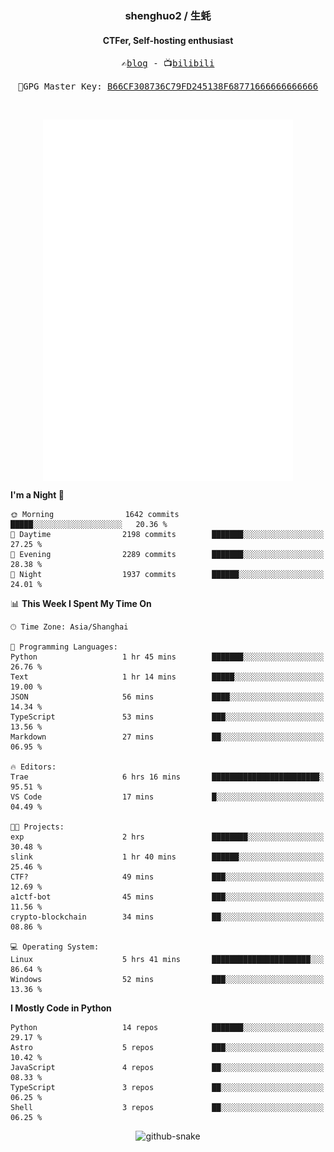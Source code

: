 <h3 align="center"> shenghuo2 / 生蚝 </h3>
<h4 align="center" >CTFer, Self-hosting enthusiast</h3>


<p align="center">
  <samp>
    ✍️<a href="https://blog.shenghuo2.top/">blog</a> -
    📺<a href="https://space.bilibili.com/85894935">bilibili</a>
  </samp>
</p>
<p align="center">
  <samp>
     🔐GPG Master Key: <a align="center" href="https://github.com/shenghuo2.gpg">B66CF308736C79FD245138F68771666666666666</a>
  </samp>
</p>
<br>
<p align="center">
  <a href="https://github.com/shenghuo2">
    <img width="400" align="top" src="https://github.com/shenghuo2/shenghuo2/blob/main/metrics.left.svg" />
  </a>
  <a href="https://github.com/shenghuo2">
    <img width="400" align="top" src="https://github.com/shenghuo2/shenghuo2/blob/main/metrics.right.svg" />
  </a>
</p>


<!--START_SECTION:waka-->
**I'm a Night 🦉** 

```text
🌞 Morning                1642 commits        █████░░░░░░░░░░░░░░░░░░░░   20.36 % 
🌆 Daytime                2198 commits        ███████░░░░░░░░░░░░░░░░░░   27.25 % 
🌃 Evening                2289 commits        ███████░░░░░░░░░░░░░░░░░░   28.38 % 
🌙 Night                  1937 commits        ██████░░░░░░░░░░░░░░░░░░░   24.01 % 
```


📊 **This Week I Spent My Time On** 

```text
🕑︎ Time Zone: Asia/Shanghai

💬 Programming Languages: 
Python                   1 hr 45 mins        ███████░░░░░░░░░░░░░░░░░░   26.76 % 
Text                     1 hr 14 mins        █████░░░░░░░░░░░░░░░░░░░░   19.00 % 
JSON                     56 mins             ████░░░░░░░░░░░░░░░░░░░░░   14.34 % 
TypeScript               53 mins             ███░░░░░░░░░░░░░░░░░░░░░░   13.56 % 
Markdown                 27 mins             ██░░░░░░░░░░░░░░░░░░░░░░░   06.95 % 

🔥 Editors: 
Trae                     6 hrs 16 mins       ████████████████████████░   95.51 % 
VS Code                  17 mins             █░░░░░░░░░░░░░░░░░░░░░░░░   04.49 % 

🐱‍💻 Projects: 
exp                      2 hrs               ████████░░░░░░░░░░░░░░░░░   30.48 % 
slink                    1 hr 40 mins        ██████░░░░░░░░░░░░░░░░░░░   25.46 % 
CTF?                     49 mins             ███░░░░░░░░░░░░░░░░░░░░░░   12.69 % 
a1ctf-bot                45 mins             ███░░░░░░░░░░░░░░░░░░░░░░   11.56 % 
crypto-blockchain        34 mins             ██░░░░░░░░░░░░░░░░░░░░░░░   08.86 % 

💻 Operating System: 
Linux                    5 hrs 41 mins       ██████████████████████░░░   86.64 % 
Windows                  52 mins             ███░░░░░░░░░░░░░░░░░░░░░░   13.36 % 
```

**I Mostly Code in Python** 

```text
Python                   14 repos            ███████░░░░░░░░░░░░░░░░░░   29.17 % 
Astro                    5 repos             ███░░░░░░░░░░░░░░░░░░░░░░   10.42 % 
JavaScript               4 repos             ██░░░░░░░░░░░░░░░░░░░░░░░   08.33 % 
TypeScript               3 repos             ██░░░░░░░░░░░░░░░░░░░░░░░   06.25 % 
Shell                    3 repos             ██░░░░░░░░░░░░░░░░░░░░░░░   06.25 % 
```




<!--END_SECTION:waka-->


<div align="center">
  <picture>
    <source media="(prefers-color-scheme: dark)" srcset="https://gist.githubusercontent.com/shenghuo2/bfce20b14ab0484cef03bae6e60e0b3a/raw/github-snake-dark.svg" />
    <source media="(prefers-color-scheme: light)" srcset="https://gist.githubusercontent.com/shenghuo2/bfce20b14ab0484cef03bae6e60e0b3a/raw/github-snake.svg" />
    <img alt="github-snake" src="https://gist.githubusercontent.com/shenghuo2/bfce20b14ab0484cef03bae6e60e0b3a/raw/github-snake.svg" />
  </picture>
</div>

<!--
**shenghuo2/shenghuo2** is a ✨ _special_ ✨ repository because its `README.md` (this file) appears on your GitHub profile.

Here are some ideas to get you started:

- 🔭 I’m currently working on ...
- 🌱 I’m currently learning ...
- 👯 I’m looking to collaborate on ...
- 🤔 I’m looking for help with ...
- 💬 Ask me about ...
- 📫 How to reach me: ...
- 😄 Pronouns: ...
- ⚡ Fun fact: ...
-->
